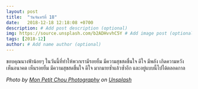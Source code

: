 ```yaml
---
layout: post
title:  "วันจันทร์ที่ 18"
date:   2018-12-18 12:18:08 +0700
description: # Add post description (optional)
img: https://source.unsplash.com/b2ADHvvhC5Y # Add image post (optional)
tags: [2018-12]
author: # Add name author (optional)
---
```

ขอบคุณนางฟ้าน้อยๆ ในวันนี้ที่ทำให้พวกเรามีรอยยิ้ม มีความสุขสดชื่นใจ ดีใจ มีพลัง เกิดความหวัง เห็นอนาคต เห็นรอยยิ้ม มีความสุขสดชื่นใจ ดีใจ มากมายซ้ำแล้วซ้ำอีก และอยู่แบบนี้ไปได้ตลอดกาล

*Photo by [Mon Petit Chou Photography](https://unsplash.com/@monpetitchouphotography) on [Unsplash](https://unsplash.com/)*
